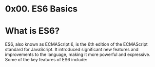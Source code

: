 # 0x00. ES6 Basics

# What is ES6?

ES6, also known as ECMAScript 6, is the 6th edition of the ECMAScript standard for JavaScript. It introduced significant new features and improvements to the language, making it more powerful and expressive. Some of the key features of ES6 include:
